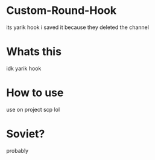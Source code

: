 # Custom-Round-Hook
its yarik hook i saved it because they deleted the channel

# Whats this
idk yarik hook

# How to use
use on project scp lol

# Soviet?
probably
